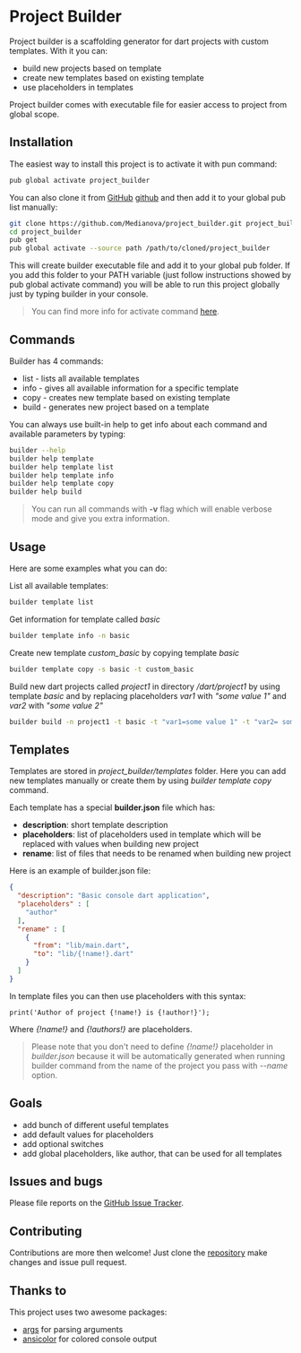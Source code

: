 # Project Builder
Project builder is a scaffolding generator for dart projects with custom templates. With it you can:

- build new projects based on template
- create new templates based on existing template
- use placeholders in templates

Project builder comes with executable file for easier access to project from global scope.

## Installation
The easiest way to install this project is to activate it with pun command:

```sh
pub global activate project_builder
```

You can also clone it from [GitHub] [github] and then add it to your global pub list manually:

```sh
git clone https://github.com/Medianova/project_builder.git project_builder
cd project_builder
pub get
pub global activate --source path /path/to/cloned/project_builder
```

This will create builder executable file and add it to your global pub folder. If you add this folder to your PATH variable (just follow instructions showed by pub global activate command) you will be able to run this project globally just by typing builder in your console.

> You can find more info for activate command [here][pubActivate].

## Commands
Builder has 4 commands:

- list - lists all available templates
- info - gives all available information for a specific template
- copy - creates new template based on existing template
- build - generates new project based on a template

You can always use built-in help to get info about each command and available parameters by typing:

```sh
builder --help
builder help template
builder help template list
builder help template info
builder help template copy
builder help build
```

> You can run all commands with **-v** flag which will enable verbose mode and give you extra information.

## Usage
Here are some examples what you can do:

List all available templates:
```sh
builder template list
```

Get information for template called *basic*
```sh
builder template info -n basic
```

Create new template *custom_basic* by copying template *basic*
```sh
builder template copy -s basic -t custom_basic
```

Build new dart projects called *project1* in directory */dart/project1* by using template *basic* and by replacing placeholders *var1* with *"some value 1"* and *var2* with *"some value 2"*
```sh
builder build -n project1 -t basic -t "var1=some value 1" -t "var2= some value 2" -d "/dart/"
```

## Templates
Templates are stored in *project_builder/templates* folder. Here you can add new templates manually or create them by using *builder template copy* command.

Each template has a special **builder.json** file which has:

* **description**: short template description
* **placeholders**: list of placeholders used in template which will be replaced with values when building new project
* **rename**: list of files that needs to be renamed when building new project

Here is an example of builder.json file:

```json
{
  "description": "Basic console dart application",
  "placeholders" : [
    "author"
  ],
  "rename" : [
    {
      "from": "lib/main.dart",
      "to": "lib/{!name!}.dart"
    }
  ]
}
```

In template files you can then use placeholders with this syntax:

```
print('Author of project {!name!} is {!author!}');
```

Where *{!name!}* and *{!authors!}* are placeholders.

> Please note that you don't need to define *{!name!}* placeholder in *builder.json* because it will be automatically generated when running builder command from the name of the project you pass with *--name* option.

## Goals
* add bunch of different useful templates
* add default values for placeholders
* add optional switches
* add global placeholders, like author, that can be used for all templates

## Issues and bugs
Please file reports on the [GitHub Issue Tracker][issueTracker].

## Contributing
Contributions are more then welcome! Just clone the [repository][github] make changes and issue pull request.

## Thanks to
This project uses two awesome packages:

* [args][argsLink] for parsing arguments
* [ansicolor][ansicolorLink] for colored console output

[github]: <https://github.com/Medianova/project_builder>
[issueTracker]: <https://github.com/Medianova/project_builder/issues>
[pubActivate]: <https://www.dartlang.org/tools/pub/cmd/pub-global.html>
[argsLink]: <https://pub.dartlang.org/packages/args>
[ansicolorLink]: <https://pub.dartlang.org/packages/ansicolor>
